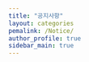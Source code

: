 ```yaml
---
title: "공지사항"
layout: categories
pemalink: /Notice/
author_profile: true
sidebar_main: true
---
```



